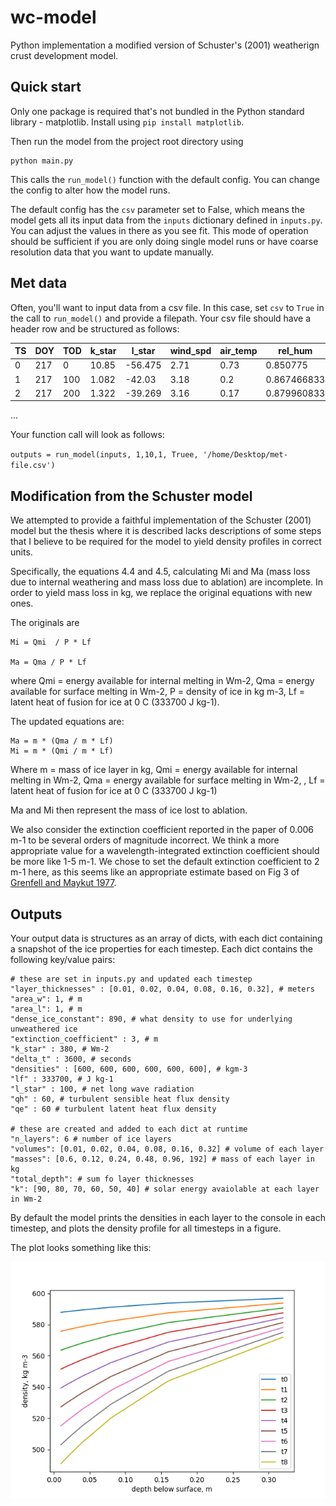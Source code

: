 # wc-model

Python implementation a modified version of Schuster's (2001) weatherign crust development model.

## Quick start

Only one package is required that's not bundled in the Python standard library - matplotlib.
Install using `pip install matplotlib`. 

Then run the model from the project root directory using 

```
python main.py
```

This calls the `run_model()` function with the default config. You can change the config to alter how the model runs.

The default config has the `csv` parameter set to False, which means the model gets all its input data from the `inputs` dictionary defined in `inputs.py`. You can adjust the values in there as you see fit. This mode of operation should be sufficient if you are only doing single model runs or have coarse resolution data that you want to update manually.


## Met data

Often, you'll want to input data from a csv file. In this case, set `csv` to `True` in the call to `run_model()` and provide a filepath. Your csv file should have a header row and be structured as follows:

| TS  | DOY | TOD | k_star | l_star  | wind_spd | air_temp | rel_hum     |
| --- | --- | --- | ------ | ------- | -------- | -------- | ----------- |
| 0   | 217 | 0   | 10.85  | -56.475 | 2.71     | 0.73     | 0.850775    |
| 1   | 217 | 100 | 1.082  | -42.03  | 3.18     | 0.2      | 0.867466833 |
| 2   | 217 | 200 | 1.322  | -39.269 | 3.16     | 0.17     | 0.879960833 |

...

Your function call will look as follows:

`outputs = run_model(inputs, 1,10,1, Truee, '/home/Desktop/met-file.csv')`

## Modification from the Schuster model

We attempted to provide a faithful implementation of the Schuster (2001) model but the thesis where it is described lacks descriptions of some steps that I believe to be required for the model to yield density profiles in correct units.

Specifically, the equations 4.4 and 4.5, calculating Mi and Ma (mass loss due to internal weathering and mass loss due to ablation) are incomplete. In order to yield mass loss in kg, we replace the original equations with new ones.

The originals are

```
Mi = Qmi  / P * Lf

Ma = Qma / P * Lf
```

where Qmi = energy available for internal melting in Wm-2, Qma = energy available for surface melting in Wm-2, P = density of ice in kg m-3, Lf = latent heat of fusion for ice at 0 C (333700 J kg-1).

The updated equations are:

```
Ma = m * (Qma / m * Lf)
Mi = m * (Qmi / m * Lf)
```

Where m = mass of ice layer in kg, Qmi = energy available for internal melting in Wm-2, Qma = energy available for surface melting in Wm-2, , Lf = latent heat of fusion for ice at 0 C (333700 J kg-1)

Ma and Mi then represent the mass of ice lost to ablation.


We also consider the extinction coefficient reported in the paper of 0.006 m-1 to be several orders of magnitude incorrect. We think a more appropriate value for a wavelength-integrated extinction coefficient should be more like 1-5 m-1. We chose to set the default extinction coefficient to 2 m-1 here, as this seems like an appropriate estimate based on Fig 3 of [Grenfell and Maykut 1977](https://www.cambridge.org/core/services/aop-cambridge-core/content/view/EE9874935EE49EB944960B83BC53397C/S0022143000021122a.pdf/optical_properties_of_ice_and_snow_in_the_arctic_basin.pdf).


## Outputs

Your output data is structures as an array of dicts, with each dict containing a snapshot of the ice properties for each timestep. Each dict contains the following key/value pairs:

```
# these are set in inputs.py and updated each timestep
"layer_thicknesses" : [0.01, 0.02, 0.04, 0.08, 0.16, 0.32], # meters
"area_w": 1, # m
"area_l": 1, # m
"dense_ice_constant": 890, # what density to use for underlying unweathered ice
"extinction_coefficient" : 3, # m
"k_star" : 380, # Wm-2
"delta_t" : 3600, # seconds
"densities" : [600, 600, 600, 600, 600, 600], # kgm-3
"lf" : 333700, # J kg-1
"l_star" : 100, # net long wave radiation
"qh" : 60, # turbulent sensible heat flux density
"qe" : 60 # turbulent latent heat flux density

# these are created and added to each dict at runtime
"n_layers": 6 # number of ice layers 
"volumes": [0.01, 0.02, 0.04, 0.08, 0.16, 0.32] # volume of each layer
"masses": [0.6, 0.12, 0.24, 0.48, 0.96, 192] # mass of each layer in kg
"total_depth": # sum fo layer thicknesses
"k": [90, 80, 70, 60, 50, 40] # solar energy avaiolable at each layer in Wm-2
```

By default the model prints the densities in each layer to the console in each timestep, and plots the density profile for all timesteps in a figure.

The plot looks something like this:

![output plot](wc-out.png)
